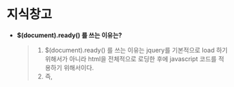 # 지식창고

  - <b>$(document).ready() 를 쓰는 이유는?</b>
  
    > 1. $(document).ready() 를 쓰는 이유는 jquery를 기본적으로 load 하기 위해서가 아니라 html을 전체적으로 로딩한 후에 javascript 코드를 적용하기 위해서이다.
    > 2. 즉, <script> 태그를 만나게 되면 렌더링을 멈추고 이를 처리하게 되는데 그래서 렌더링을 다 하고 body 태그 내 마지막에 link 태그를 둠으로써 사용자에게 렌더링요소를 먼저 보여지게 하는 것이다.
    > 3. ready를 사용하게 되면 렌더링을 다 마치고 javascript 처리를 시작하기 때문에 body 마지막에 link를 놓을 필요가 없어진다.
    
  - <b>docker란?</b>
  
    > - wiki : https://ko.wikipedia.org/wiki/%EB%8F%84%EC%BB%A4_(%EC%86%8C%ED%94%84%ED%8A%B8%EC%9B%A8%EC%96%B4)
  
    > 1. Container 관리 플랫폼 
    > 2. Container 와 image 가 매우 중요
         - image : Container 에 대한 A to Z 를 모두 가지고 있는 파일
           - 이 때문에 다른 라이브러리가 필요없음.
    > 3. 레이어 저장방식이 유용함
         - 버젼업이 되거나 파일이 추가될 경우 전체 파일을 다시 배포하는 것이 아니라 추가된 파일만 새로운 layer 로 추가되는 형식.
       
  - <b>쿠버네티스(Kubernetes) vs 도커(Docker)</b>
  
    > - keyword : 컨테이너와 오케스트레이션의 이해
    > - link : http://www.itworld.co.kr/news/135282
       
  - <b>Calendar class constant ID?</b> 
  
    > 0 : Era<br>
    > 1 : Year<br>
    > 2 : Month<br>
    > 3 : Week-of-year<br>
    > 4 : Week-of-month<br>
    > 5 : Date/day-of-month<br>
    > 6 : Day-of-year<br>
    > 7 : Day-of-week<br>
    > 8 : Day-of-week-in-month<br>
    > 9 : Am/Pm selector<br>
    > 10 : Hour
  
 - <b>Eclipse에서 search 기능</b>
 
   > -Search>search>File 또는 java 등등 원하는 category로 찾을 수 있음.
   
 - <b>Map 과 List 의 차이</b>
 
   > 1. List
       - 장점 : 데이터 저장속도가 빠름, 데이터를 순차적으로 저장함
       - 단점 : 원하는 index에 삽입/삭제 시 비효율(해당 index 아래의 데이터들을 배열에 copy 후 다시 붙여넣어야 함)
   
   > 2. Map
       - 장점 : 특정데이터를 search 하기에 매우 유리(List 보다 삽입/삭제 에서도 빠름)
       - 단점 : List 보다 데이터 저장속도가 
  
 - <b>변수 정리</b>
 
   1. static변수 == 클래스 변수 == 정적 변수 <--> non-static변수 == 인스턴스 변수 == 동적 변수
   
   2. 멤버 == 필드 == 전역변수 <--> 지역변수
   
 - <b>DECODE 함수</b>
 
   - DECODE(컬럼, 조건1, 결과1, 조건2, 결과2, 조건3, 결과3..........) 

 - <b>초기화 블럭</b>
 
   1. static 블럭
      - 클래스가 로드될 때 초기화를 실행하고 그 후엔 실행되지 않음.
     
   2. 인스턴스 블럭
      - 인스턴스가 생성될 때마다 초기화를 실행함.
   
   3. 작동 순서
      - static 블럭 > 인스턴스 블럭 > 생성자

 - <b>하둡(Hadoop) 이란?</b>
    
   wiki : https://ko.wikipedia.org/wiki/%EC%95%84%ED%8C%8C%EC%B9%98_%ED%95%98%EB%91%A1
 
   - 대용량 데이터를 분산처리할 수 있는 자바 기반의 오픈소스 프레임워크이다.
   - 분산파일시스템(HDFS) + 분산처리시스템(MapReduce)
   
   - 주요 특징
     1. 데이터가 있는 곳에서 로직을 처리할 수 있음.
     2. x86 서버에 설치 할 수 있음
     3. 하드웨어 장애를 피할 수 없다는 가정하에 설계됨
     4. 서버(노드)를 추가하면, 선형적인 기능확장을 할 수 있음.
     5. 다수의 클러스트를 하나의 스토리지처럼 사용할 수 있음.
     
 - <b>웹스퀘어5(Websquare5) 란?</b>    

   - 국내 최초의 WYSIWYG 개발 도구가 포함된 HTML5 웹 표준 UI 플랫폼으로 최신의 선진 신기술과 개념, 다양한 구축 경험과 방법론을 집대성하여 HTML5를 완벽히 지원할 수 있는 HTML5 웹표준 UI 플랫폼. 
   - No Active X, No Runtime, Only Standard 를 가능케 함.
   
   - 특징
     1. Open Architecture
     2. HTML5 Standards 적용
     3. Adaptive Web Component 제공
     4. One Source Multi Use 지원
     5. 통합개발도구 지원
     
   - DataCollection 이란?
     1. 데이터 객체들의 저장소(서버와 통신하기 위한 request, response 객체와 UI구현을 위한 임시 데이터 객체들이 존재)
     2. 데이터 객체의 종류 : DataMap, DataList, LinkedDataList
     3. 각 객체는 JSON, XML, 1차원 Array 형태의 데이터로 설정하거나 변환이 가능
     4. 각 객체는 id 가 필수
     5. script 에서의 객체 접근은 객체의 id명으로 가능하며 DataCollection(최상위)에 접근하는 경우는 $w.data 객체를 사용함
     
   - Data 객체의 종류
     1. DataCollection
        - Data 객체를 담는 최상위 객체로 그롯에 해당
        - $w.data로 접근이 가능하며 전체 데이터 객체를 제어할 수 있음
        - Java의 Map 과 흡사
     
     2. DataMap
        - Key와 Value로 이루어진 단일 데이터의 객체
        - Java의 Map 과 흡사
        
     3. DataList
        - List 형태의 다건의 데이터로 구성된 객체
        - Java의 List 와 흡사
        
     4. LinkedDataList
        - DataList 객체를 참고하여 Filter, Sort를 적용한 객체
        - 기준되는 DataList 객체가 꼭 필요

   - Submission 이란?
     - ajax로 구현되어 있는 통신 모듈
     - 일반적으로 request, response 데이터는 DataCollection에 정의한 데이터 객체와 연동
     - request는 reference로 표현
     - response는 target으로 표현 및 표기 됨

 - <b>stream 이란?</b>
 
   - Input/Output stream 이 있으며, 단방향이다.
   - 바이트기반 스트림(stream) 과 문자기반 스트림(Reader/Writer)으로 나뉜다.
   - 기본적으로 스트림은 바이트기반이며, 바이트 기반을 문자기반으로 변환할 수 있다(인코딩방식을 적용해서 변환)
   
 - <b>Set 이란?</b>
 
   - 자료구조의 일종.
   - List 와 달리 index없이 집합의 개념으로 존재하며, 중복을 허용하지 않는다.
   - 동기화를 허용하지 않는다.
   
   - 종류
     - HashSet : set 중에 등록되는 순서가 가장 빠르다. 순서가 없다.
     - TreeSet : 오름차순이 적용된 set 이다.
     - LinkedHashSet : add된 순서대로 출력이 나타나는 set 이다.
     
 - <b>hashCode() 이란?</b>
 
   - 모든 클래스의 모체가 되는 Object 클래스의 메소드 중 하나.
   - 객체의 hashcode를 반환해주는 메소드
     (hashcode 는 가상메모리의 주소가 아니라, 객체들을 구별하기위한 구별자)
   - 중요! 객체가 같으면 hashcode 가 같지만, hashcode가 같다고 해서 객체가 같은 것은 아니다.
   - hashcode() return 값을 16진수로 바꾸게 되면 toString() 메소드를 사용했을때 나오는 return 값에서 "클래스명@(여기)" 에 해당하는 값과 같다. 
   
 - <b>객체비교</b>
 
   - 객체의 비교 방법은 여러가지가 있다.
   - ==, equals(), hashcode(), instancof() 등...
   - == 과 equals() 는 아예 같은 instance 일 경우 true, 다른 경우 false
   - hashcode(), toString() 메소드 역시 아예 같은 instance 일 경우 똑같은 값을 return, 다른 경우 다른 값을 return 하는데 아주 적은 확률로 같은 값이 나올 수도 있다. (중요!! 그렇다고 hashcode가 같다고해서 equals() 와 == 에서 true 가 나오는건 아니다. 내부 해싱알고리즘..)
   
 - <b>전자정부 프레임워크란?</b>
   
   - 대한민국의 공공부문 정보화 사업 시 플랫폼별 표준화된 개발 프레임워크를 말함
   - 특징
     1. 개방형 표준 준수 : 오픈소스 기반의 범용화되고 공개된 기술의 활용으로 특정 사업자에 대한 종속성 배제
     2. 상용 솔루션 연계 : 사용 솔루션과 연계가 가능한 표준을 제시하여 상호운용성 보장
     3. 표준화 지향 : 민, 관, 학계로 구성된 자문협의회를 통해 표준화 수행
     4. 변화 유연성 : 각 서비스의 모듈화로 교체가 용이하며 인터페이스 기반 연동으로 모듈간 변경 영향 최소화
     5. 편리하고 다양한 환경 제공 : 이클립스 기반의 모델링(UML, ERD), 에디팅, 컴파일링, 디버깅 환경 제공

 - <b>@RestController 란?</b>
   - @Controller 는 view 객체를 리턴할 수 있는 기능을 제공해주지만, @RestController는 문자열과 JSON 등을 전송할 수 있는 기능을 추가제공한다.
   
 - <b>@Service 란?</b>
   - @Service 는 Controller 와 Repository 를 연결해주는 역할로, SpringMVC에 특화된 어노테이션이다.
   
 - <b>String.equals(null) 과 NULL.equals(String) 의 차이?</b>
   - 후자의 경우 NullpointerException 이 발생한다. 주의할 것.
   
 - <b>.properties 확장자</b>
   - link : https://ko.wikipedia.org/wiki/.properties
   - 용도 : Spring에서 이를 유용하게 사용할 수 있다.

 - <b>Context path, root란?</b>
   > - Context Path : 프로젝트 명을 의미하며 url의 호스트, 포트명 다음에 나온다.<br> 
   > - Context root : Content directory의 경로. 해당 경로에 메타 정보와 웹 정보를 관리하는 META-INF와 WEB-INF 파일이 자동생성되며 JSP파일은 여기 하위에 저장되어야 경로를 찾을 수 있다.
   

